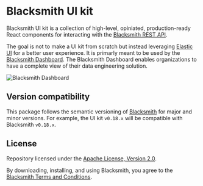 # Blacksmith UI kit

Blacksmith UI kit is a collection of high-level, opiniated, production-ready
React components for interacting with the [Blacksmith REST
API](https://nunchi.studio/blacksmith/http).

The goal is not to make a UI kit from scratch but instead leveraging
[Elastic UI](https://elastic.github.io/eui) for a better user experience.
It is primarly meant to be used by the [Blacksmith
Dashboard](https://github.com/nunchistudio/blacksmith-dashboard).
The Blacksmith Dashboard enables organizations to have a complete view of their
data engineering solution.

![Blacksmith Dashboard](https://nunchi.studio/images/blacksmith/dashboard.002.png)

## Version compatibility

This package follows the semantic versioning of [Blacksmith](https://github.com/nunchistudio/blacksmith)
for major and minor versions. For example, the UI kit `v0.18.x` will be compatible
with Blacksmith `v0.18.x`.

## License

Repository licensed under the [Apache License, Version 2.0](./LICENSE).

By downloading, installing, and using Blacksmith, you agree to the
[Blacksmith Terms and Conditions](https://nunchi.studio/legal/terms).
